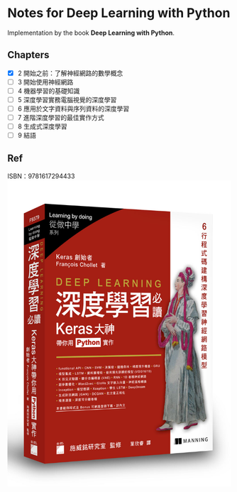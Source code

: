 Notes for Deep Learning with Python
=============================
Implementation by the book **Deep Learning with Python**.

Chapters
----------
 - [x] 2 開始之前：了解神經網路的數學概念
 - [ ] 3 開始使用神經網路
 - [ ] 4 機器學習的基礎知識
 - [ ] 5 深度學習實務電腦視覺的深度學習
 - [ ] 6 應用於文字資料與序列資料的深度學習 
 - [ ] 7 進階深度學習的最佳實作方式
 - [ ] 8 生成式深度學習
 - [ ] 9 結語

Ref
--------
ISBN：9781617294433
![ISBN：9781617294433](readme/cover.jpg)
